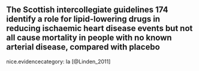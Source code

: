 The Scottish intercollegiate guidelines 174 identify a role for lipid-lowering drugs in reducing ischaemic heart disease events but not all cause mortality in people with no known arterial disease, compared with placebo
---
 nice.evidencecategory: Ia
[@Linden_2011]
